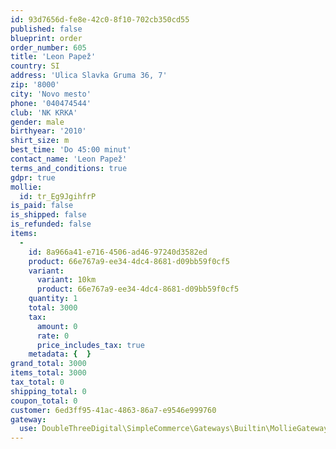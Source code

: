 ```yaml
---
id: 93d7656d-fe8e-42c0-8f10-702cb350cd55
published: false
blueprint: order
order_number: 605
title: 'Leon Papež'
country: SI
address: 'Ulica Slavka Gruma 36, 7'
zip: '8000'
city: 'Novo mesto'
phone: '040474544'
club: 'NK KRKA'
gender: male
birthyear: '2010'
shirt_size: m
best_time: 'Do 45:00 minut'
contact_name: 'Leon Papež'
terms_and_conditions: true
gdpr: true
mollie:
  id: tr_Eg9JgihfrP
is_paid: false
is_shipped: false
is_refunded: false
items:
  -
    id: 8a966a41-e716-4506-ad46-97240d3582ed
    product: 66e767a9-ee34-4dc4-8681-d09bb59f0cf5
    variant:
      variant: 10km
      product: 66e767a9-ee34-4dc4-8681-d09bb59f0cf5
    quantity: 1
    total: 3000
    tax:
      amount: 0
      rate: 0
      price_includes_tax: true
    metadata: {  }
grand_total: 3000
items_total: 3000
tax_total: 0
shipping_total: 0
coupon_total: 0
customer: 6ed3ff95-41ac-4863-86a7-e9546e999760
gateway:
  use: DoubleThreeDigital\SimpleCommerce\Gateways\Builtin\MollieGateway
---
```

